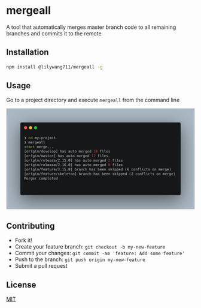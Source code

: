 # mergeall
A tool that automatically merges master branch code to all remaining branches and commits it to the remote
## Installation

```bash
npm install @lilywang711/mergeall -g
```

## Usage

Go to a project directory and execute `mergeall` from the command line

![image-20200523154230971](assets/image-20200523154230971.png)

## Contributing

- Fork it!
- Create your feature branch: `git checkout -b my-new-feature`
- Commit your changes: `git commit -am 'feature: Add some feature'`
- Push to the branch: `git push origin my-new-feature`
- Submit a pull request

## License
[MIT](https://choosealicense.com/licenses/mit/)

